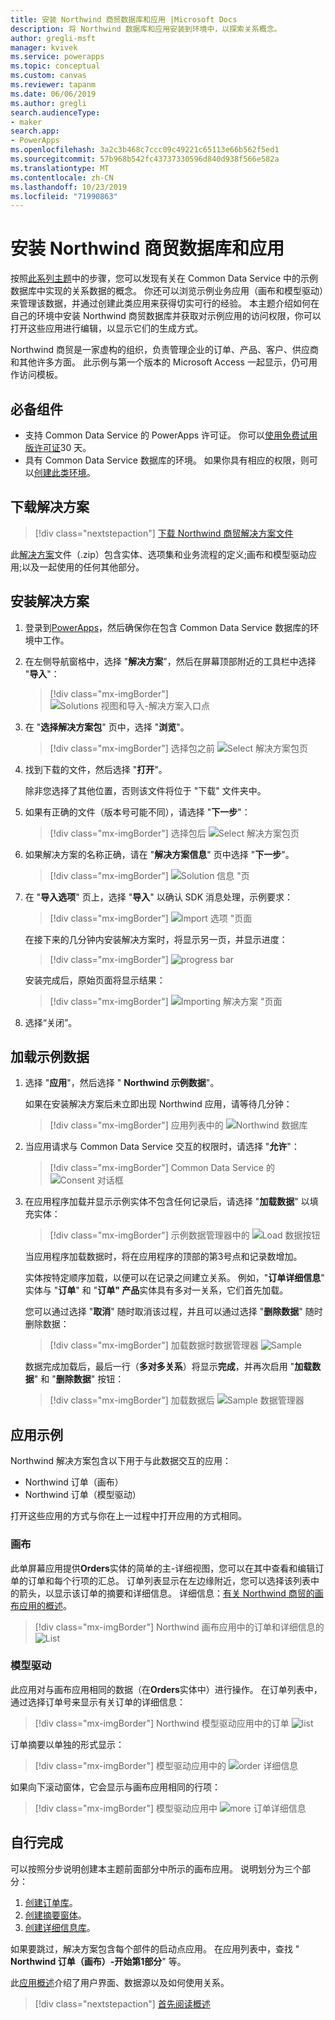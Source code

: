 ```yaml
---
title: 安装 Northwind 商贸数据库和应用 |Microsoft Docs
description: 将 Northwind 数据库和应用安装到环境中，以探索关系概念。
author: gregli-msft
manager: kvivek
ms.service: powerapps
ms.topic: conceptual
ms.custom: canvas
ms.reviewer: tapanm
ms.date: 06/06/2019
ms.author: gregli
search.audienceType:
- maker
search.app:
- PowerApps
ms.openlocfilehash: 3a2c3b468c7ccc09c49221c65113e66b562f5ed1
ms.sourcegitcommit: 57b968b542fc43737330596d840d938f566e582a
ms.translationtype: MT
ms.contentlocale: zh-CN
ms.lasthandoff: 10/23/2019
ms.locfileid: "71990863"
---
```

# <a name="install-northwind-traders-database-and-apps"></a>安装 Northwind 商贸数据库和应用

按照[此系列主题](northwind-orders-canvas-part1.md)中的步骤，您可以发现有关在 Common Data Service 中的示例数据库中实现的关系数据的概念。 你还可以浏览示例业务应用（画布和模型驱动）来管理该数据，并通过创建此类应用来获得切实可行的经验。 本主题介绍如何在自己的环境中安装 Northwind 商贸数据库并获取对示例应用的访问权限，你可以打开这些应用进行编辑，以显示它们的生成方式。

Northwind 商贸是一家虚构的组织，负责管理企业的订单、产品、客户、供应商和其他许多方面。 此示例与第一个版本的 Microsoft Access 一起显示，仍可用作访问模板。

## <a name="prerequisites"></a>必备组件

- 支持 Common Data Service 的 PowerApps 许可证。 你可以[使用免费试用版许可证](../signup-for-powerapps.md)30 天。
- 具有 Common Data Service 数据库的环境。 如果你具有相应的权限，则可以[创建此类环境](https://docs.microsoft.com/power-platform/admin/create-environment)。

## <a name="download-the-solution"></a>下载解决方案

> [!div class="nextstepaction"]
> [下载 Northwind 商贸解决方案文件](https://pwrappssamples.blob.core.windows.net/samples/NorthwindTraders_1_0_0_6.zip)

此[解决方案](../../developer/common-data-service/introduction-solutions.md)文件（.zip）包含实体、选项集和业务流程的定义;画布和模型驱动应用;以及一起使用的任何其他部分。

## <a name="install-the-solution"></a>安装解决方案

1. 登录到[PowerApps](https://web.powerapps.com?utm_source=padocs&utm_medium=linkinadoc&utm_campaign=referralsfromdoc)，然后确保你在包含 Common Data Service 数据库的环境中工作。

1. 在左侧导航窗格中，选择 "**解决方案**"，然后在屏幕顶部附近的工具栏中选择 "**导入**"：

    > [!div class="mx-imgBorder"]
    > ![Solutions 视图和导入-解决方案入口点 ](media/northwind-install/solution-import.png)

1. 在 "**选择解决方案包**" 页中，选择 "**浏览**"。

    > [!div class="mx-imgBorder"]
    > 选择包之前 ![Select 解决方案包页 ](media/northwind-install/select-solution2.png)

1. 找到下载的文件，然后选择 "**打开**"。

    除非您选择了其他位置，否则该文件将位于 "下载" 文件夹中。

1. 如果有正确的文件（版本号可能不同），请选择 "**下一步**"：

    > [!div class="mx-imgBorder"]
    > 选择包后 ![Select 解决方案包页 ](media/northwind-install/confirm-solution2.png)

1. 如果解决方案的名称正确，请在 "**解决方案信息**" 页中选择 "**下一步**"。

    > [!div class="mx-imgBorder"]
    > ![Solution 信息 "页 ](media/northwind-install/confirm-publisher.png)

1. 在 "**导入选项**" 页上，选择 "**导入**" 以确认 SDK 消息处理，示例要求：

    > [!div class="mx-imgBorder"]
    > ![Import 选项 "页面 ](media/northwind-install/confirm-sdk.png)

    在接下来的几分钟内安装解决方案时，将显示另一页，并显示进度：

    > [!div class="mx-imgBorder"]
    > ![progress bar ](media/northwind-install/solution-progress.png)

    安装完成后，原始页面将显示结果：

    > [!div class="mx-imgBorder"]
    > ![Importing 解决方案 "页面 ](media/northwind-install/solution-success.png)

1. 选择“关闭”。

## <a name="load-the-sample-data"></a>加载示例数据

1. 选择 "**应用**"，然后选择 " **Northwind 示例数据**"。

    如果在安装解决方案后未立即出现 Northwind 应用，请等待几分钟：

    > [!div class="mx-imgBorder"]
    > 应用列表中的 ![Northwind 数据库 ](media/northwind-install/sample-data-app.png)

1. 当应用请求与 Common Data Service 交互的权限时，请选择 "**允许**"：

    > [!div class="mx-imgBorder"]
    > Common Data Service 的 ![Consent 对话框 ](media/northwind-install/sample-data-permission.png)

1. 在应用程序加载并显示示例实体不包含任何记录后，请选择 "**加载数据**" 以填充实体：

    > [!div class="mx-imgBorder"]
    > 示例数据管理器中的 ![Load 数据按钮 ](media/northwind-install/sample-data-load.png)

    当应用程序加载数据时，将在应用程序的顶部的第3号点和记录数增加。

    实体按特定顺序加载，以便可以在记录之间建立关系。 例如，"**订单详细信息**" 实体与 "**订单**" 和 "**订单" 产品**实体具有多对一关系，它们首先加载。

    您可以通过选择 "**取消**" 随时取消该过程，并且可以通过选择 "**删除数据**" 随时删除数据：

    > [!div class="mx-imgBorder"]
    > 加载数据时数据管理器 ![Sample ](media/northwind-install/sample-data-progress.png)

    数据完成加载后，最后一行（**多对多关系**）将显示**完成**，并再次启用 "**加载数据**" 和 "**删除数据**" 按钮：

    > [!div class="mx-imgBorder"]
    > 加载数据后 ![Sample 数据管理器 ](media/northwind-install/sample-data-complete.png)

## <a name="sample-apps"></a>应用示例

Northwind 解决方案包含以下用于与此数据交互的应用：

- Northwind 订单（画布）
- Northwind 订单（模型驱动）

打开这些应用的方式与你在上一过程中打开应用的方式相同。

### <a name="canvas"></a>画布

此单屏幕应用提供**Orders**实体的简单的主-详细视图，您可以在其中查看和编辑订单的订单和每个行项的汇总。 订单列表显示在左边缘附近，您可以选择该列表中的箭头，以显示该订单的摘要和详细信息。 详细信息：[有关 Northwind 商贸的画布应用的概述](northwind-orders-canvas-overview.md)。

> [!div class="mx-imgBorder"]
> Northwind 画布应用中的订单和详细信息的 ![List ](media/northwind-install/orders-canvas.png)

### <a name="model-driven"></a>模型驱动

此应用对与画布应用相同的数据（在**Orders**实体中）进行操作。 在订单列表中，通过选择订单号来显示有关订单的详细信息：

> [!div class="mx-imgBorder"]
> Northwind 模型驱动应用中的订单 ![list ](media/northwind-install/orders-model.png)

订单摘要以单独的形式显示：

> [!div class="mx-imgBorder"]
> 模型驱动应用中的 ![order 详细信息 ](media/northwind-install/orders-model-2.png)

如果向下滚动窗体，它会显示与画布应用相同的行项：

> [!div class="mx-imgBorder"]
> 模型驱动应用中 ![more 订单详细信息 ](media/northwind-install/orders-model-3.png)

## <a name="do-it-yourself"></a>自行完成

可以按照分步说明创建本主题前面部分中所示的画布应用。  说明划分为三个部分：

1. [创建订单库](northwind-orders-canvas-part1.md)。
1. [创建摘要窗体](northwind-orders-canvas-part2.md)。
1. [创建详细信息库](northwind-orders-canvas-part3.md)。

如果要跳过，解决方案包含每个部件的启动点应用。  在应用列表中，查找 " **Northwind 订单（画布）-开始第1部分**" 等。

此[应用概述](northwind-orders-canvas-overview.md)介绍了用户界面、数据源以及如何使用关系。

> [!div class="nextstepaction"]
> [首先阅读概述](northwind-orders-canvas-overview.md)
